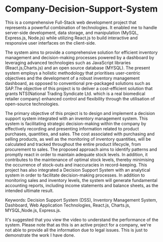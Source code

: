 # Company-Decision-Support-System
This is a comprehensive Full-Stack web development project that represents a powerful combination of technologies. It enabled me to handle server-side development, data storage, and manipulation (MySQL, Express.js, Node.js) while utilizing React.js to build interactive and responsive user interfaces on the client-side.


The system aims to provide a comprehensive solution for efficient inventory management and decision-making processes powered by a dashboard by leveraging advanced technologies such as JavaScript libraries (React.js,Charts.js) and an open source database (MYSQL). The present system employs a holistic methodology that prioritises user-centric objectives and the development of a robust inventory management dashboard, as opposed to conventional pre-packaged solutions such as SAP.The objective of this project is to deliver a cost-efficient solution that grants NTS(National Trading Syndicate Ltd. which is a real biomedical retailer company) enhanced control and flexibility through the utilisation of open-source technologies.

The primary objective of this project is to design and implement a decision support system integrated with an inventory management system. This system is facilitating strategic decision-making within the company by effectively recording and presenting information related to product purchases, quantities, and sales. The cost associated with purchasing and selling products, as well as the monitoring of inventory quantities, will be calculated and tracked throughout the entire product lifecycle, from procurement to sales. The proposed approach aims to identify patterns and promptly react in order to maintain adequate stock levels. In addition, it  contributes to the maintenance of optimal stock levels, thereby minimising the occurrence of stock-outs and inaccuracies in record-keeping. This project has also integrated a Decision Support System with an analytical system in order to facilitate decision-making processes. In addition to monitoring sales and inventory levels, the system will generate fundamental accounting reports, including income statements and balance sheets, as the intended ultimate result.


Keywords: Decision Support System (DSS), Inventory Management System, Dashboard, Web Application Technologies, React.js, Charts.js, MYSQL,Node.js, Express.js.

It's suggested that you view the video to understand the performance of the system. Please note that as this is an active project for a company, we're not able to provide all the information due to legal issues. This is just to demonstrate the work I have done.
